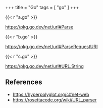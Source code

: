 +++
title = "Go"
tags = [ "go" ]
+++

{{< r "a.go" >}}

<https://pkg.go.dev/net/url#Parse>

{{< r "b.go" >}}

<https://pkg.go.dev/net/url#ParseRequestURI>

{{< r "c.go" >}}

<https://pkg.go.dev/net/url#URL.String>

## References

- <https://hyperpolyglot.org/c#net-web>
- <https://rosettacode.org/wiki/URL_parser>
